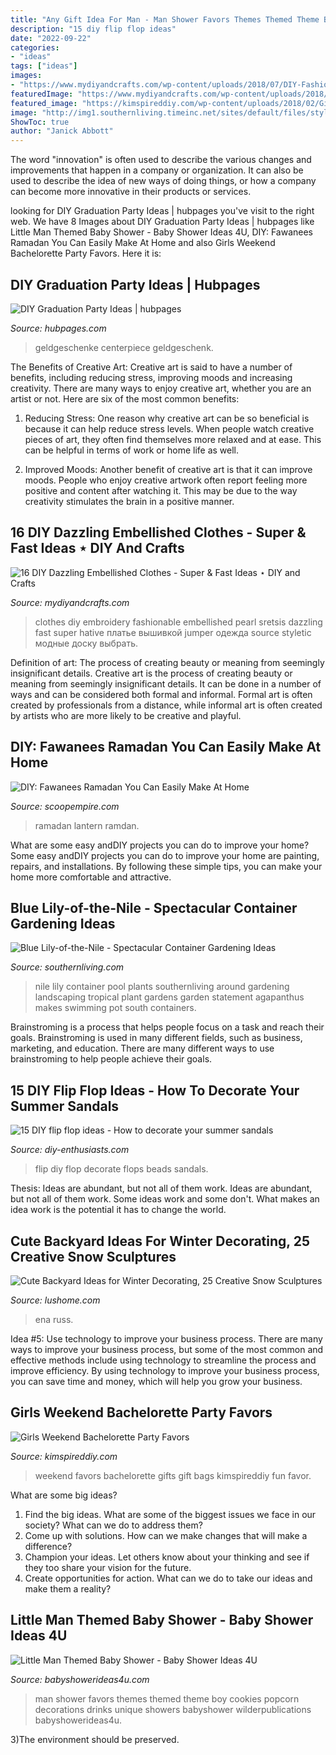 ```yaml
---
title: "Any Gift Idea For Man - Man Shower Favors Themes Themed Theme Boy Cookies Popcorn Decorations Drinks Unique Showers Babyshower Wilderpublications Babyshowerideas4u"
description: "15 diy flip flop ideas"
date: "2022-09-22"
categories:
- "ideas"
tags: ["ideas"]
images:
- "https://www.mydiyandcrafts.com/wp-content/uploads/2018/07/DIY-Fashionable-Clothes-Ideas.jpg"
featuredImage: "https://www.mydiyandcrafts.com/wp-content/uploads/2018/07/DIY-Fashionable-Clothes-Ideas.jpg"
featured_image: "https://kimspireddiy.com/wp-content/uploads/2018/02/Girls-Weekend-Bachelorette-Party-Favors-1.jpg"
image: "http://img1.southernliving.timeinc.net/sites/default/files/styles/story_card_hero/public/image/2015/12/main/gabepo021020540.jpg?itok=i2dAAwm-"
ShowToc: true
author: "Janick Abbott"
---
```



The word "innovation" is often used to describe the various changes and improvements that happen in a company or organization. It can also be used to describe the idea of new ways of doing things, or how a company can become more innovative in their products or services.

	

		
looking for DIY Graduation Party Ideas | hubpages you've visit to the right web. We have 8 Images about DIY Graduation Party Ideas | hubpages like Little Man Themed Baby Shower - Baby Shower Ideas 4U, DIY: Fawanees Ramadan You Can Easily Make At Home and also Girls Weekend Bachelorette Party Favors. Here it is:
		
    
## DIY Graduation Party Ideas | Hubpages

<img loading=lazy src="https://usercontent1.hubstatic.com/12911200_f520.jpg" onerror="this.onerror=null;this.src='https://tse2.mm.bing.net/th?id=OIP.r47RUdw7PpLAZSN42hz90QHaNJ&amp;pid=15.1';" alt="DIY Graduation Party Ideas | hubpages">

_Source: hubpages.com_

>geldgeschenke centerpiece geldgeschenk. 

	

The Benefits of Creative Art:
Creative art is said to have a number of benefits, including reducing stress, improving moods and increasing creativity. There are many ways to enjoy creative art, whether you are an artist or not. Here are six of the most common benefits:
1. Reducing Stress: One reason why creative art can be so beneficial is because it can help reduce stress levels. When people watch creative pieces of art, they often find themselves more relaxed and at ease. This can be helpful in terms of work or home life as well.

2. Improved Moods: Another benefit of creative art is that it can improve moods. People who enjoy creative artwork often report feeling more positive and content after watching it. This may be due to the way creativity stimulates the brain in a positive manner.


    
## 16 DIY Dazzling Embellished Clothes - Super &amp; Fast Ideas ⋆ DIY And Crafts

<img loading=lazy src="https://www.mydiyandcrafts.com/wp-content/uploads/2018/07/DIY-Fashionable-Clothes-Ideas.jpg" onerror="this.onerror=null;this.src='https://tse1.mm.bing.net/th?id=OIP.O6whA7IEDgrvgmoNrilx4AHaLH&amp;pid=15.1';" alt="16 DIY Dazzling Embellished Clothes - Super &amp; Fast Ideas ⋆ DIY and Crafts">

_Source: mydiyandcrafts.com_

>clothes diy embroidery fashionable embellished pearl sretsis dazzling fast super hative платье вышивкой jumper одежда source styletic модные доску выбрать. 

	

Definition of art: The process of creating beauty or meaning from seemingly insignificant details.
Creative art is the process of creating beauty or meaning from seemingly insignificant details. It can be done in a number of ways and can be considered both formal and informal. Formal art is often created by professionals from a distance, while informal art is often created by artists who are more likely to be creative and playful.

    
## DIY: Fawanees Ramadan You Can Easily Make At Home

<img loading=lazy src="https://scoopempire.com/wp-content/uploads/2015/06/Ramadan-Lantern-Craft-Ideas-For-Kids_021.jpg" onerror="this.onerror=null;this.src='https://tse3.mm.bing.net/th?id=OIP.bg62nMawAqSXV_tRfIawCgHaFj&amp;pid=15.1';" alt="DIY: Fawanees Ramadan You Can Easily Make At Home">

_Source: scoopempire.com_

>ramadan lantern ramdan. 

	

What are some easy andDIY projects you can do to improve your home?
Some easy andDIY projects you can do to improve your home are painting, repairs, and installations. By following these simple tips, you can make your home more comfortable and attractive.

    
## Blue Lily-of-the-Nile - Spectacular Container Gardening Ideas

<img loading=lazy src="http://img1.southernliving.timeinc.net/sites/default/files/styles/story_card_hero/public/image/2015/12/main/gabepo021020540.jpg?itok=i2dAAwm-" onerror="this.onerror=null;this.src='https://tse1.mm.bing.net/th?id=OIP.-M0Erk56enqU_aq8vCKzPgHaEK&amp;pid=15.1';" alt="Blue Lily-of-the-Nile - Spectacular Container Gardening Ideas">

_Source: southernliving.com_

>nile lily container pool plants southernliving around gardening landscaping tropical plant gardens garden statement agapanthus makes swimming pot south containers. 

	

Brainstroming is a process that helps people focus on a task and reach their goals. Brainstroming is used in many different fields, such as business, marketing, and education. There are many different ways to use brainstroming to help people achieve their goals.

    
## 15 DIY Flip Flop Ideas - How To Decorate Your Summer Sandals

<img loading=lazy src="http://www.diy-enthusiasts.com/wp-content/uploads/2014/05/diy-flip-flops-ideas-decorate-with-beads-chains.jpg" onerror="this.onerror=null;this.src='https://tse3.mm.bing.net/th?id=OIP.nVHjH0G2FT-6RSg099qfiwHaLH&amp;pid=15.1';" alt="15 DIY flip flop ideas - How to decorate your summer sandals">

_Source: diy-enthusiasts.com_

>flip diy flop decorate flops beads sandals. 

	

Thesis: Ideas are abundant, but not all of them work.
Ideas are abundant, but not all of them work. Some ideas work and some don't. What makes an idea work is the potential it has to change the world.

    
## Cute Backyard Ideas For Winter Decorating, 25 Creative Snow Sculptures

<img loading=lazy src="https://www.lushome.com/wp-content/uploads/2013/01/winter-decorating-backyard-ideas-snow-sculptures-25.jpg" onerror="this.onerror=null;this.src='https://tse1.mm.bing.net/th?id=OIP.A7OvJDArmKJmRhLJ72rDRQHaJ4&amp;pid=15.1';" alt="Cute Backyard Ideas for Winter Decorating, 25 Creative Snow Sculptures">

_Source: lushome.com_

>ena russ. 

	

Idea #5: Use technology to improve your business process.
There are many ways to improve your business process, but some of the most common and effective methods include using technology to streamline the process and improve efficiency. By using technology to improve your business process, you can save time and money, which will help you grow your business.

    
## Girls Weekend Bachelorette Party Favors

<img loading=lazy src="https://kimspireddiy.com/wp-content/uploads/2018/02/Girls-Weekend-Bachelorette-Party-Favors-1.jpg" onerror="this.onerror=null;this.src='https://tse3.mm.bing.net/th?id=OIP.MaDNwQvFVxuYU5Hph_iIOwHaPH&amp;pid=15.1';" alt="Girls Weekend Bachelorette Party Favors">

_Source: kimspireddiy.com_

>weekend favors bachelorette gifts gift bags kimspireddiy fun favor. 

	

What are some big ideas?
1. Find the big ideas. What are some of the biggest issues we face in our society? What can we do to address them?
2. Come up with solutions. How can we make changes that will make a difference?
3. Champion your ideas. Let others know about your thinking and see if they too share your vision for the future.
4. Create opportunities for action. What can we do to take our ideas and make them a reality?

    
## Little Man Themed Baby Shower - Baby Shower Ideas 4U

<img loading=lazy src="https://babyshowerideas4u.com/wp-content/uploads/2014/07/little-man-favors.jpg" onerror="this.onerror=null;this.src='https://tse1.mm.bing.net/th?id=OIP.TAjtx7xzzR3q4aj_2LDuKwHaE6&amp;pid=15.1';" alt="Little Man Themed Baby Shower - Baby Shower Ideas 4U">

_Source: babyshowerideas4u.com_

>man shower favors themes themed theme boy cookies popcorn decorations drinks unique showers babyshower wilderpublications babyshowerideas4u. 

	

3)The environment should be preserved. 

